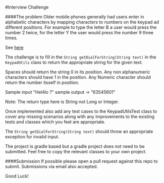 #Interview Challenge

####The problem
Older mobile phones generally had users enter in alphabetic characters by mapping characters to numbers on the keypad ad different positions. 
For example to type the letter B a user would press the number 2 twice, for the letter Y the user would press the number 9 three times.

See [here](https://github.com/trik-1/java-interview-challenge/blob/master/keypad.jpg)

The challenge is to fill in the `String getDialForString(String text)` in the `KeypadUtils` class to return the appropriate string for the given text.

Spaces should return the string 0 in its position.
Any non alphanumeric characters should have 1 in the position.
Any Numeric character should return the number itsself in position.

Sample input "Hel4lo ?" sample output -> "63545601"

Note: The return type here is String not Long or Integer.

Once implemented also add any test cases to the KeypadUtilsTest class to cover any missing scenarios along with any improvements to the existing tests and classes which you feel are appropriate.

The `String getDialForString(String text)` should throw an appropriate exception for invalid input.

The project is gradle based but a gradle project does not need to be submitted. Feel free to copy the relevant classes to your own project.

####Submission
If possible please open a pull request against this repo to submit. Submissions via email also accepted.


Good Luck!

